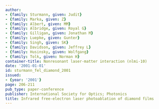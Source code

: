 ```yaml
---
author:
- {family: Sturmann, given: Judit}
- {family: Marka, given: Z}
- {family: Albert, given: MM}
- {family: Albridge, given: Royal G}
- {family: Gilligan, given: Jonathan M}
- {family: Luepke, given: Gunter}
- {family: Singh, given: SK}
- {family: Davidson, given: Jeffrey L}
- {family: Husinsky, given: Wolfgang}
- {family: Tolk, given: Norman H}
container-title: Nonresonant laser-matter interaction (nlmi-10)
date: '2001-01-01'
id: sturmann_fel_diamond_2001
issued:
- {year: '2001'}
page: 206-211
pub_type: paper-conference
publisher: International Society for Optics; Photonics
title: Infrared free-electron laser photoablation of diamond films
---
```

